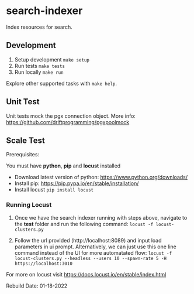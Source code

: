 # search-indexer
Index resources for search.


## Development

1. Setup development `make setup`
2. Run tests `make tests`
3. Run locally `make run`

Explore other supported tasks with `make help`.

## Unit Test

Unit tests mock the pgx connection object. More info: https://github.com/driftprogramming/pgxpoolmock


## Scale Test

Prerequisites: 

You must have **python**, **pip** and **locust** installed

*  Download latest version of python: https://www.python.org/downloads/
*  Install pip: https://pip.pypa.io/en/stable/installation/
*  Install locust  `pip install locust`
 
### Running Locust

1. Once we have the search indexer running with steps above, navigate to the **test** folder and run the following command:
`locust -f locust-clusters.py`

2. Follow the url provided (http://localhost:8089) and input load parameters in ui prompt.
Alternatively, we can just use this one line command instead of the UI for more automatated flow:
`locust -f locust-clusters.py --headless --users 10 --spawn-rate 5 -H https://localhost:3010`

For more on locust visit https://docs.locust.io/en/stable/index.html

Rebuild Date: 01-18-2022
